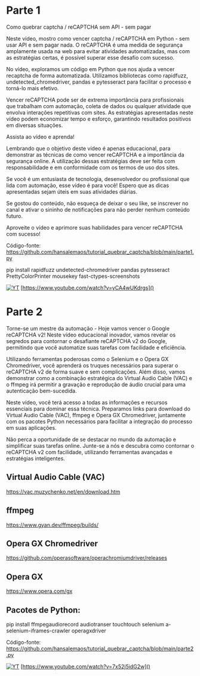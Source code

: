 # Parte 1

Como quebrar captcha / reCAPTCHA sem API - sem pagar

Neste vídeo, mostro como vencer  captcha / reCAPTCHA em Python - sem usar API e sem pagar nada. O reCAPTCHA é uma medida de segurança amplamente usada na web para evitar atividades automatizadas, mas com as estratégias certas, é possível superar esse desafio com sucesso.

No vídeo, exploramos um código em Python que nos ajuda a vencer recaptcha de forma automatizada. Utilizamos bibliotecas como rapidfuzz, undetected_chromedriver, pandas e pytesseract para facilitar o processo e torná-lo mais efetivo.

Vencer reCAPTCHA pode ser de extrema importância para profissionais que trabalham com automação, coleta de dados ou qualquer atividade que envolva interações repetitivas com sites. As estratégias apresentadas neste vídeo podem economizar tempo e esforço, garantindo resultados positivos em diversas situações.

Assista ao vídeo e aprenda!

Lembrando que o objetivo deste vídeo é apenas educacional, para demonstrar as técnicas de como vencer reCAPTCHA e a importância da segurança online. A utilização dessas estratégias deve ser feita com responsabilidade e em conformidade com os termos de uso dos sites.

Se você é um entusiasta de tecnologia, desenvolvedor ou profissional que lida com automação, esse vídeo é para você! Espero que as dicas apresentadas sejam úteis em suas atividades diárias.

Se gostou do conteúdo, não esqueça de deixar o seu like, se inscrever no canal e ativar o sininho de notificações para não perder nenhum conteúdo futuro.

Aproveite o vídeo e aprimore suas habilidades para vencer reCAPTCHA com sucesso!

Código-fonte: https://github.com/hansalemaos/tutorial_quebrar_captcha/blob/main/parte1.py

pip install rapidfuzz undetected-chromedriver pandas pytesseract PrettyColorPrinter mousekey fast-ctypes-screenshots

[![YT](https://i.ytimg.com/vi/yCA4wUKdrgs/maxresdefault.jpg)](https://www.youtube.com/watch?v=yCA4wUKdrgs)
[https://www.youtube.com/watch?v=yCA4wUKdrgs]()


# Parte 2

Torne-se um mestre da automação - Hoje vamos vencer o Google reCAPTCHA v2! Neste vídeo educacional inovador, vamos revelar os segredos para contornar o desafiante reCAPTCHA v2 do Google, permitindo que você automatize suas tarefas com facilidade e eficiência.

Utilizando ferramentas poderosas como o Selenium e o Opera GX Chromedriver, você aprenderá os truques necessários para superar o reCAPTCHA v2 de forma suave e sem complicações. Além disso, vamos demonstrar como a combinação estratégica do Virtual Audio Cable (VAC) e o ffmpeg irá permitir a gravação e reprodução de áudio crucial para uma autenticação bem-sucedida.

Neste vídeo, você terá acesso a todas as informações e recursos essenciais para dominar essa técnica. Preparamos links para download do Virtual Audio Cable (VAC), ffmpeg e Opera GX Chromedriver, juntamente com os pacotes Python necessários para facilitar a integração do processo em suas aplicações.

Não perca a oportunidade de se destacar no mundo da automação e simplificar suas tarefas online. Junte-se a nós e descubra como contornar o reCAPTCHA v2 com facilidade, utilizando ferramentas avançadas e estratégias inteligentes.

## Virtual Audio Cable (VAC)
https://vac.muzychenko.net/en/download.htm


## ffmpeg
https://www.gyan.dev/ffmpeg/builds/

## Opera GX Chromedriver
https://github.com/operasoftware/operachromiumdriver/releases

## Opera GX
https://www.opera.com/gx

## Pacotes de Python:
pip install ffmpegaudiorecord audiotranser touchtouch selenium a-selenium-iframes-crawler operagxdriver

Código-fonte: https://github.com/hansalemaos/tutorial_quebrar_captcha/blob/main/parte2.py


[![YT](https://i.ytimg.com/vi/7x52j5idG2w/maxresdefault.jpg)](https://www.youtube.com/watch?v=7x52j5idG2w)
[https://www.youtube.com/watch?v=7x52j5idG2w]()

